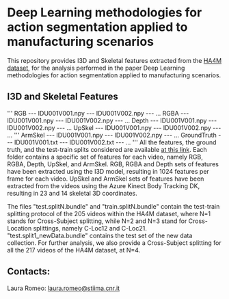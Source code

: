 # Deep Learning methodologies for action segmentation applied to manufacturing scenarios

This repository provides I3D and Skeletal features extracted from the [HA4M dataset](https://www.nature.com/articles/s41597-022-01843-z), for the analysis performed in the paper Deep Learning methodologies for action segmentation applied to manufacturing scenarios.

## I3D and Skeletal Features

'''
RGB
--- IDU001V001.npy
--- IDU001V002.npy
--- ...
RGBA
--- IDU001V001.npy
--- IDU001V002.npy
--- ...
Depth
--- IDU001V001.npy
--- IDU001V002.npy
--- ...
UpSkel
--- IDU001V001.npy
--- IDU001V002.npy
--- ...
'''
ArmSkel
--- IDU001V001.npy
--- IDU001V002.npy
--- ...
GroundTruth
--- IDU001V001.txt
--- IDU001V002.txt
--- ...
'''
All the features, the ground truth, and the test-train splits considered are available [at this link](https://cloud.cnr.it/owncloud/index.php/s/ZBrMapYdFkL6xy2).
Each folder contains a specific set of features for each video, namely RGB, RGBA, Depth, UpSkel, and ArmSkel.
RGB, RGBA and Depth sets of features have been extracted using the I3D model, resulting in 1024 features per frame for each video.
UpSkel and ArmSkel sets of features have been extracted from the videos using the Azure Kinect Body Tracking DK, resulting in 23 and 14 skeletal 3D coordinates.

The files "test.splitN.bundle" and "train.splitN.bundle" contain the test-train splitting protocol of the 205 videos within the HA4M dataset, where N=1 stands for Cross-Subject splitting, while N=2 and N=3 stand for Cross-Location splittings, namely C-Loc12 and C-Loc21. "test.split1_newData.bundle" contains the test set of the new data collection. For further analysis, we also provide a Cross-Subject splitting for all the 217 videos of the HA4M dataset, at N=4.




## Contacts:

Laura Romeo: laura.romeo@stiima.cnr.it
